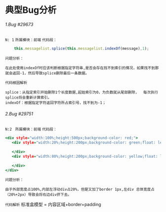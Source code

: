 # 典型Bug分析

###### 1.Bug #29673
 `N: 1`
 `所属模块：前端`
 `代码段：`
```.ts
    this.messagelist.splice(this.messagelist.indexOf(message),1);    
```

`问题分析：`

    在此处使用indexOf时应该判断根据指定字符串,是否会存在找不到索引的情况，如果找不到那就会返回-1，然后导致splice删除最后一条数据。

`代码根因解析`

    splice：从指定索引开始删除1个长度数据,起始索引为0，为负数就从尾部删除，  每次执行splice将会重新计算索引。
    indexOf：根据指定字符返回字符所占索引号，找不到为-1；

###### 2.Bug #29751

 `N:2 `
 `所属模块：前端`
 `代码段：`

 ```.html
 <div style="width:100%;height:500px;background-color: red;">
    <div style="width:20%;height:200px;background-color: green;float: left;border:1px solid #366da5">
           
    </div>
    <div style="width:80%;height:200px;background-color: yellow;float: left;">
           
    </div>
</div>
 ```

`问题分析：`

    由于外部宽度占100%,内部左浮动div占20%，但是又加了border 1px,左div 总体宽度占（20%+2px）导致会将右边div挤下去。

`代码解析`
    标准盒模型 = 内容区域+border+padding
   